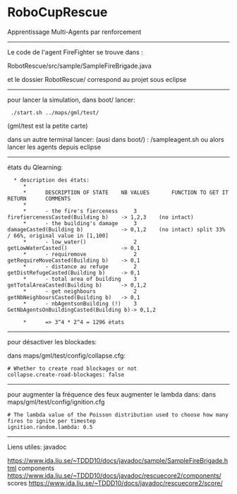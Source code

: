 # RoboCupRescue
Apprentissage Multi-Agents par renforcement

__________________

Le code de l'agent FireFighter se trouve dans : 

RobotRescue/src/sample/SampleFireBrigade.java

et le dossier RobotRescue/ correspond au projet sous eclipse


__________________
pour lancer la simulation, dans boot/ lancer:
```
 ./start.sh ../maps/gml/test/
```
(gml/test est la petite carte)

dans un autre terminal lancer: (ausi dans boot/) : /sampleagent.sh 
ou alors lancer les agents depuis eclipse

__________________

états du Qlearning:
```
  * description des états:
     * 
     * 		DESCRIPTION OF STATE	NB VALUES		FUNCTION TO GET IT					RETURN		COMMENTS
     * 
     * 		- the fire's fierceness		3 			firefiercenessCasted(Building b)	-> 1,2,3 	(no intact)
     * 		- the building's damage 	3 			damageCasted(Building b) 			-> 0,1,2 	(no intact) split 33% / 66%, original value in [1,100] 
     * 		- low_water()				2 			getLowWaterCasted() 				-> 0,1
     * 		- requiremove				2 			getRequireMoveCasted(Building b)	-> 0,1
     * 		- distance au refuge		2 			getDistRefugeCasted(Building b)		-> 0,1
     * 		- total area of building	3 			getTotalAreaCasted(Building b) 		-> 0,1,2
     * 		- get neighbours 			2 			getNbNeighboursCasted(Building b) 	-> 0,1
     * 		- nbAgentsonBuilding (!)	3 			GetNbAgentsOnBuildingCasted(Building b)-> 0,1,2 

     * 		=> 3^4 * 2^4 = 1296 états
```
__________________

pour désactiver les blockades:

dans maps/gml/test/config/collapse.cfg:

```
# Whether to create road blockages or not
collapse.create-road-blockages: false
```
__________________

pour augmenter la fréquence des feux augmenter le lambda dans:
dans maps/gml/test/config/ignition.cfg
```
# The lambda value of the Poisson distribution used to choose how many fires to ignite per timestep
ignition.random.lambda: 0.5
```

__________________

Liens utiles:
javadoc

https://www.ida.liu.se/~TDDD10/docs/javadoc/sample/SampleFireBrigade.html
components https://www.ida.liu.se/~TDDD10/docs/javadoc/rescuecore2/components/
scores https://www.ida.liu.se/~TDDD10/docs/javadoc/rescuecore2/score/
